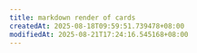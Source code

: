 ```yaml
---
title: markdown render of cards
createdAt: 2025-08-18T09:59:51.739478+08:00
modifiedAt: 2025-08-21T17:24:16.545168+08:00
---
```



